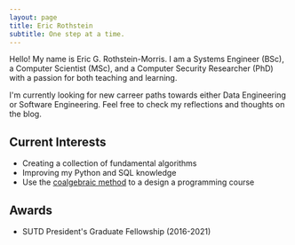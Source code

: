 ```yaml
---
layout: page
title: Eric Rothstein
subtitle: One step at a time.
---
```

Hello! My name is Eric G. Rothstein-Morris. I am a Systems Engineer (BSc), a Computer Scientist (MSc), and a Computer Security Researcher (PhD) with a passion for both teaching and learning.

I'm currently looking for new carreer paths towards either Data Engineering or Software Engineering. Feel free to check my reflections and thoughts on the blog.


## Current Interests
- Creating a collection of fundamental algorithms 
- Improving my Python and SQL knowledge
- Use the [coalgebraic method](https://dl.acm.org/citation.cfm?id=2766193) to a design a programming course

## Awards
- SUTD President's Graduate Fellowship (2016-2021)

